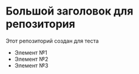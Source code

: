 # Большой заголовок для репозитория
Этот репозиторий создан для теста
- Элемент №1
- Элемент №2
- Элемент №3
